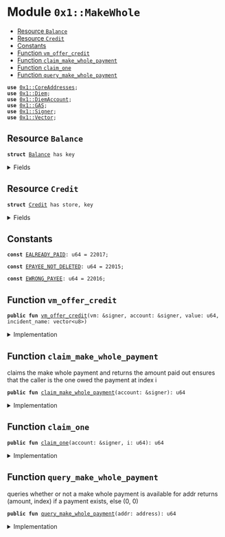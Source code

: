 
<a name="0x1_MakeWhole"></a>

# Module `0x1::MakeWhole`



-  [Resource `Balance`](#0x1_MakeWhole_Balance)
-  [Resource `Credit`](#0x1_MakeWhole_Credit)
-  [Constants](#@Constants_0)
-  [Function `vm_offer_credit`](#0x1_MakeWhole_vm_offer_credit)
-  [Function `claim_make_whole_payment`](#0x1_MakeWhole_claim_make_whole_payment)
-  [Function `claim_one`](#0x1_MakeWhole_claim_one)
-  [Function `query_make_whole_payment`](#0x1_MakeWhole_query_make_whole_payment)


<pre><code><b>use</b> <a href="CoreAddresses.md#0x1_CoreAddresses">0x1::CoreAddresses</a>;
<b>use</b> <a href="Diem.md#0x1_Diem">0x1::Diem</a>;
<b>use</b> <a href="DiemAccount.md#0x1_DiemAccount">0x1::DiemAccount</a>;
<b>use</b> <a href="GAS.md#0x1_GAS">0x1::GAS</a>;
<b>use</b> <a href="../../../../../../move-stdlib/docs/Signer.md#0x1_Signer">0x1::Signer</a>;
<b>use</b> <a href="../../../../../../move-stdlib/docs/Vector.md#0x1_Vector">0x1::Vector</a>;
</code></pre>



<a name="0x1_MakeWhole_Balance"></a>

## Resource `Balance`



<pre><code><b>struct</b> <a href="MakeWhole.md#0x1_MakeWhole_Balance">Balance</a> has key
</code></pre>



<details>
<summary>Fields</summary>


<dl>
<dt>
<code>credits: vector&lt;<a href="MakeWhole.md#0x1_MakeWhole_Credit">MakeWhole::Credit</a>&gt;</code>
</dt>
<dd>

</dd>
</dl>


</details>

<a name="0x1_MakeWhole_Credit"></a>

## Resource `Credit`



<pre><code><b>struct</b> <a href="MakeWhole.md#0x1_MakeWhole_Credit">Credit</a> has store, key
</code></pre>



<details>
<summary>Fields</summary>


<dl>
<dt>
<code>incident_name: vector&lt;u8&gt;</code>
</dt>
<dd>

</dd>
<dt>
<code>claimed: bool</code>
</dt>
<dd>

</dd>
<dt>
<code>coins: <a href="Diem.md#0x1_Diem_Diem">Diem::Diem</a>&lt;<a href="GAS.md#0x1_GAS_GAS">GAS::GAS</a>&gt;</code>
</dt>
<dd>

</dd>
</dl>


</details>

<a name="@Constants_0"></a>

## Constants


<a name="0x1_MakeWhole_EALREADY_PAID"></a>



<pre><code><b>const</b> <a href="MakeWhole.md#0x1_MakeWhole_EALREADY_PAID">EALREADY_PAID</a>: u64 = 22017;
</code></pre>



<a name="0x1_MakeWhole_EPAYEE_NOT_DELETED"></a>



<pre><code><b>const</b> <a href="MakeWhole.md#0x1_MakeWhole_EPAYEE_NOT_DELETED">EPAYEE_NOT_DELETED</a>: u64 = 22015;
</code></pre>



<a name="0x1_MakeWhole_EWRONG_PAYEE"></a>



<pre><code><b>const</b> <a href="MakeWhole.md#0x1_MakeWhole_EWRONG_PAYEE">EWRONG_PAYEE</a>: u64 = 22016;
</code></pre>



<a name="0x1_MakeWhole_vm_offer_credit"></a>

## Function `vm_offer_credit`



<pre><code><b>public</b> <b>fun</b> <a href="MakeWhole.md#0x1_MakeWhole_vm_offer_credit">vm_offer_credit</a>(vm: &signer, account: &signer, value: u64, incident_name: vector&lt;u8&gt;)
</code></pre>



<details>
<summary>Implementation</summary>


<pre><code><b>public</b> <b>fun</b> <a href="MakeWhole.md#0x1_MakeWhole_vm_offer_credit">vm_offer_credit</a>(
  vm: &signer,
  account: &signer,
  value: u64,
  incident_name: vector&lt;u8&gt;
) <b>acquires</b> <a href="MakeWhole.md#0x1_MakeWhole_Balance">Balance</a> {
    <a href="CoreAddresses.md#0x1_CoreAddresses_assert_diem_root">CoreAddresses::assert_diem_root</a>(vm);
    <b>let</b> addr = <a href="../../../../../../move-stdlib/docs/Signer.md#0x1_Signer_address_of">Signer::address_of</a>(account);
    <b>let</b> cred = <a href="MakeWhole.md#0x1_MakeWhole_Credit">Credit</a> {
      incident_name,
      claimed: <b>false</b>,
      coins: <a href="Diem.md#0x1_Diem_mint">Diem::mint</a>&lt;<a href="GAS.md#0x1_GAS">GAS</a>&gt;(vm, value),
    };

    <b>if</b> (!<b>exists</b>&lt;<a href="MakeWhole.md#0x1_MakeWhole_Balance">Balance</a>&gt;(addr)) {
        move_to&lt;<a href="MakeWhole.md#0x1_MakeWhole_Balance">Balance</a>&gt;(account, <a href="MakeWhole.md#0x1_MakeWhole_Balance">Balance</a> {
          credits: <a href="../../../../../../move-stdlib/docs/Vector.md#0x1_Vector_singleton">Vector::singleton</a>(cred),
        });
    } <b>else</b> {
      <b>let</b> c = borrow_global_mut&lt;<a href="MakeWhole.md#0x1_MakeWhole_Balance">Balance</a>&gt;(addr);
      <a href="../../../../../../move-stdlib/docs/Vector.md#0x1_Vector_push_back">Vector::push_back</a>&lt;<a href="MakeWhole.md#0x1_MakeWhole_Credit">Credit</a>&gt;(&<b>mut</b> c.credits, cred);
    }
}
</code></pre>



</details>

<a name="0x1_MakeWhole_claim_make_whole_payment"></a>

## Function `claim_make_whole_payment`

claims the make whole payment and returns the amount paid out
ensures that the caller is the one owed the payment at index i


<pre><code><b>public</b> <b>fun</b> <a href="MakeWhole.md#0x1_MakeWhole_claim_make_whole_payment">claim_make_whole_payment</a>(account: &signer): u64
</code></pre>



<details>
<summary>Implementation</summary>


<pre><code><b>public</b> <b>fun</b> <a href="MakeWhole.md#0x1_MakeWhole_claim_make_whole_payment">claim_make_whole_payment</a>(account: &signer): u64 <b>acquires</b> <a href="MakeWhole.md#0x1_MakeWhole_Balance">Balance</a> {
    <b>let</b> addr = <a href="../../../../../../move-stdlib/docs/Signer.md#0x1_Signer_address_of">Signer::address_of</a>(account);
    <b>if</b> (!<b>exists</b>&lt;<a href="MakeWhole.md#0x1_MakeWhole_Balance">Balance</a>&gt;(addr)) <b>return</b> 0;

    <b>let</b> b = borrow_global_mut&lt;<a href="MakeWhole.md#0x1_MakeWhole_Balance">Balance</a>&gt;(addr);
    <b>let</b> amount = 0;
    <b>let</b> i = 0;
    <b>while</b> (i &lt; <a href="../../../../../../move-stdlib/docs/Vector.md#0x1_Vector_length">Vector::length</a>(&b.credits)){
      <b>let</b> cred = <a href="../../../../../../move-stdlib/docs/Vector.md#0x1_Vector_borrow_mut">Vector::borrow_mut</a>(&<b>mut</b> b.credits, i);
      amount = amount + <a href="Diem.md#0x1_Diem_value">Diem::value</a>&lt;<a href="GAS.md#0x1_GAS">GAS</a>&gt;(&cred.coins);
      <b>if</b> (amount &gt; 0 && !cred.claimed) {
        <b>let</b> to_pay = <a href="Diem.md#0x1_Diem_withdraw">Diem::withdraw</a>&lt;<a href="GAS.md#0x1_GAS">GAS</a>&gt;(&<b>mut</b> cred.coins, amount);

        <a href="DiemAccount.md#0x1_DiemAccount_deposit">DiemAccount::deposit</a>&lt;<a href="GAS.md#0x1_GAS">GAS</a>&gt;(
            <a href="CoreAddresses.md#0x1_CoreAddresses_DIEM_ROOT_ADDRESS">CoreAddresses::DIEM_ROOT_ADDRESS</a>(),
            <a href="../../../../../../move-stdlib/docs/Signer.md#0x1_Signer_address_of">Signer::address_of</a>(account),
            to_pay,
            b"make whole",
            b""
        );
      };

      cred.claimed = <b>true</b>;

      i = i + 1;
    };
    amount
}
</code></pre>



</details>

<a name="0x1_MakeWhole_claim_one"></a>

## Function `claim_one`



<pre><code><b>public</b> <b>fun</b> <a href="MakeWhole.md#0x1_MakeWhole_claim_one">claim_one</a>(account: &signer, i: u64): u64
</code></pre>



<details>
<summary>Implementation</summary>


<pre><code><b>public</b> <b>fun</b> <a href="MakeWhole.md#0x1_MakeWhole_claim_one">claim_one</a>(account: &signer, i: u64): u64 <b>acquires</b> <a href="MakeWhole.md#0x1_MakeWhole_Balance">Balance</a> {
  <b>let</b> addr = <a href="../../../../../../move-stdlib/docs/Signer.md#0x1_Signer_address_of">Signer::address_of</a>(account);
  <b>if</b> (!<b>exists</b>&lt;<a href="MakeWhole.md#0x1_MakeWhole_Balance">Balance</a>&gt;(addr)) <b>return</b> 0;

  <b>let</b> b = borrow_global_mut&lt;<a href="MakeWhole.md#0x1_MakeWhole_Balance">Balance</a>&gt;(addr);
  <b>let</b> cred = <a href="../../../../../../move-stdlib/docs/Vector.md#0x1_Vector_borrow_mut">Vector::borrow_mut</a>(&<b>mut</b> b.credits, i);
  <b>let</b> value = <a href="Diem.md#0x1_Diem_value">Diem::value</a>&lt;<a href="GAS.md#0x1_GAS">GAS</a>&gt;(&cred.coins);

  <b>if</b> (value &gt; 0 && !cred.claimed) {
    <b>let</b> to_pay = <a href="Diem.md#0x1_Diem_withdraw">Diem::withdraw</a>&lt;<a href="GAS.md#0x1_GAS">GAS</a>&gt;(&<b>mut</b> cred.coins, value);

    <a href="DiemAccount.md#0x1_DiemAccount_deposit">DiemAccount::deposit</a>&lt;<a href="GAS.md#0x1_GAS">GAS</a>&gt;(
        <a href="CoreAddresses.md#0x1_CoreAddresses_DIEM_ROOT_ADDRESS">CoreAddresses::DIEM_ROOT_ADDRESS</a>(),
        <a href="../../../../../../move-stdlib/docs/Signer.md#0x1_Signer_address_of">Signer::address_of</a>(account),
        to_pay,
        b"make whole",
        b""
    );

  };

  value
}
</code></pre>



</details>

<a name="0x1_MakeWhole_query_make_whole_payment"></a>

## Function `query_make_whole_payment`

queries whether or not a make whole payment is available for addr
returns (amount, index) if a payment exists, else (0, 0)


<pre><code><b>public</b> <b>fun</b> <a href="MakeWhole.md#0x1_MakeWhole_query_make_whole_payment">query_make_whole_payment</a>(addr: address): u64
</code></pre>



<details>
<summary>Implementation</summary>


<pre><code><b>public</b> <b>fun</b> <a href="MakeWhole.md#0x1_MakeWhole_query_make_whole_payment">query_make_whole_payment</a>(addr: address): u64 <b>acquires</b> <a href="MakeWhole.md#0x1_MakeWhole_Balance">Balance</a> {
  <b>if</b> (!<b>exists</b>&lt;<a href="MakeWhole.md#0x1_MakeWhole_Balance">Balance</a>&gt;(addr)) <b>return</b> 0;

  <b>let</b> b = borrow_global&lt;<a href="MakeWhole.md#0x1_MakeWhole_Balance">Balance</a>&gt;(addr);
  <b>let</b> val = 0;
  <b>let</b> i = 0;
  <b>while</b> (i &lt; <a href="../../../../../../move-stdlib/docs/Vector.md#0x1_Vector_length">Vector::length</a>(&b.credits)){
    <b>let</b> cred = <a href="../../../../../../move-stdlib/docs/Vector.md#0x1_Vector_borrow">Vector::borrow</a>(&b.credits, i);
    val = val + <a href="Diem.md#0x1_Diem_value">Diem::value</a>&lt;<a href="GAS.md#0x1_GAS">GAS</a>&gt;(&cred.coins);

    i = i + 1;
  };

  val
}
</code></pre>



</details>


[//]: # ("File containing references which can be used from documentation")
[ACCESS_CONTROL]: https://github.com/diem/dip/blob/main/dips/dip-2.md
[ROLE]: https://github.com/diem/dip/blob/main/dips/dip-2.md#roles
[PERMISSION]: https://github.com/diem/dip/blob/main/dips/dip-2.md#permissions
